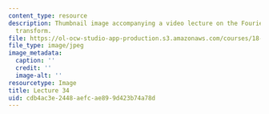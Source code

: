 ```yaml
---
content_type: resource
description: Thumbnail image accompanying a video lecture on the Fourier integral
  transform.
file: https://ol-ocw-studio-app-production.s3.amazonaws.com/courses/18-085-computational-science-and-engineering-i-fall-2008/cdb4ac3e2448aefcae899d423b74a78d_34.jpg
file_type: image/jpeg
image_metadata:
  caption: ''
  credit: ''
  image-alt: ''
resourcetype: Image
title: Lecture 34
uid: cdb4ac3e-2448-aefc-ae89-9d423b74a78d
---
```

